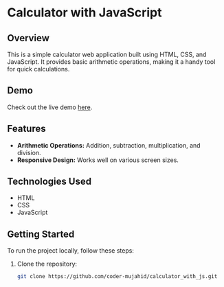 # Calculator with JavaScript

## Overview

This is a simple calculator web application built using HTML, CSS, and JavaScript. It provides basic arithmetic operations, making it a handy tool for quick calculations.

## Demo

Check out the live demo [here](https://coder-mujahid.github.io/calculator_with_js/).

## Features

- **Arithmetic Operations:** Addition, subtraction, multiplication, and division.
- **Responsive Design:** Works well on various screen sizes.

## Technologies Used

- HTML
- CSS
- JavaScript

## Getting Started

To run the project locally, follow these steps:

1. Clone the repository:

   ```bash
   git clone https://github.com/coder-mujahid/calculator_with_js.git
